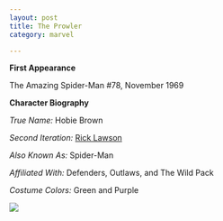 ```yaml
---
layout: post
title: The Prowler
category: marvel

---
```


**First Appearance**

The Amazing Spider-Man #78, November 1969


**Character Biography**

*True Name:* Hobie Brown

*Second Iteration:*  <a href="http://comicfirsts.com/rick-lawson.html">Rick Lawson</a>

*Also Known As:*  Spider-Man

*Affiliated With:*  Defenders, Outlaws, and The Wild Pack

*Costume Colors:*  Green and Purple

<img src="http://comicfirsts.com/images/marvel/the-amazing-spider-man-78.jpg">
